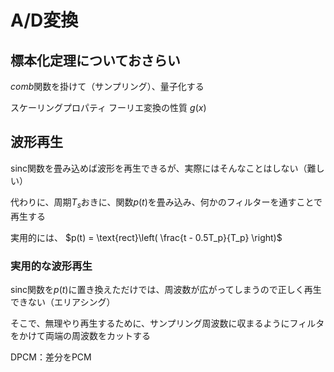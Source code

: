 # A/D変換

## 標本化定理についておさらい

$comb$関数を掛けて（サンプリング）、量子化する

スケーリングプロパティ
フーリエ変換の性質
$g(x)$

## 波形再生

sinc関数を畳み込めば波形を再生できるが、実際にはそんなことはしない（難しい）

代わりに、周期$T_s$おきに、関数$p(t)$を畳み込み、何かのフィルターを通すことで再生する

実用的には、 $p(t) = \text{rect}\left( \frac{t - 0.5T_p}{T_p} \right)$

### 実用的な波形再生

$\text{sinc}$関数を$p(t)$に置き換えただけでは、周波数が広がってしまうので正しく再生できない（エリアシング）

そこで、無理やり再生するために、サンプリング周波数に収まるようにフィルタをかけて両端の周波数をカットする

DPCM：差分をPCM
